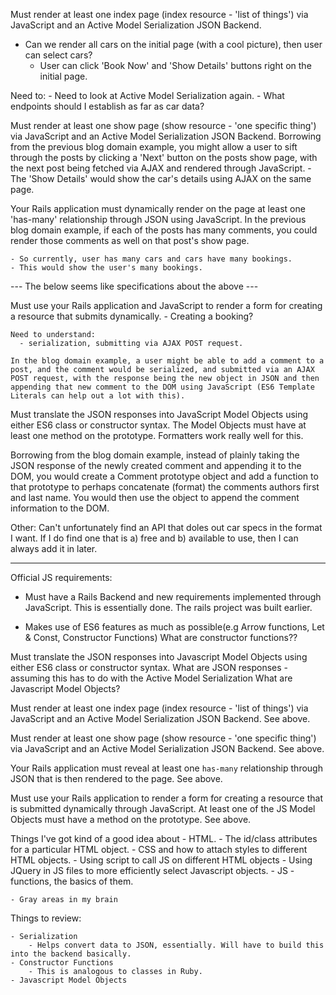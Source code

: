 

Must render at least one index page (index resource - 'list of things') via JavaScript and an Active Model Serialization JSON Backend.
  - Can we render all cars on the initial page (with a cool picture), then user can select cars?
    - User can click 'Book Now' and 'Show Details' buttons right on the initial page.

  Need to:
    - Need to look at Active Model Serialization again.
    - What endpoints should I establish as far as car data?

Must render at least one show page (show resource - 'one specific thing') via JavaScript and an Active Model Serialization JSON Backend.
  Borrowing from the previous blog domain example, you might allow a user to sift through the posts by clicking a 'Next' button on the posts show page, with the next post being fetched via AJAX and rendered through JavaScript.
    - The 'Show Details' would show the car's details using AJAX on the same page.

Your Rails application must dynamically render on the page at least one 'has-many' relationship through JSON using JavaScript.
  In the previous blog domain example, if each of the posts has many comments, you could render those comments as well on that post's show page.

    - So currently, user has many cars and cars have many bookings.
    - This would show the user's many bookings.

--- The below seems like specifications about the above ---

Must use your Rails application and JavaScript to render a form for creating a resource that submits dynamically.
    - Creating a booking?

    Need to understand:
      - serialization, submitting via AJAX POST request.

    In the blog domain example, a user might be able to add a comment to a post, and the comment would be serialized, and submitted via an AJAX POST request, with the response being the new object in JSON and then appending that new comment to the DOM using JavaScript (ES6 Template Literals can help out a lot with this).


Must translate the JSON responses into JavaScript Model Objects using either ES6 class or constructor syntax. The Model Objects must have at least one method on the prototype. Formatters work really well for this.

  Borrowing from the blog domain example, instead of plainly taking the JSON response of the newly created comment and appending it to the DOM, you would create a Comment prototype object and add a function to that prototype to perhaps concatenate (format) the comments authors first and last name. You would then use the object to append the comment information to the DOM.

Other:
  Can't unfortunately find an API that doles out car specs in the format I want. If I do find one that is a) free and b) available to use, then I can always add it in later.

-----
Official JS requirements:
  - Must have a Rails Backend and new requirements implemented through JavaScript.
      This is essentially done. The rails project was built earlier.

  - Makes use of ES6 features as much as possible(e.g Arrow functions, Let & Const, Constructor Functions)
      What are constructor functions??

  Must translate the JSON responses into Javascript Model Objects using either ES6 class or constructor syntax.
      What are JSON responses - assuming this has to do with the Active Model Serialization
      What are Javascript Model Objects?

  Must render at least one index page (index resource - 'list of things') via JavaScript and an Active Model Serialization JSON Backend.
      See above.

  Must render at least one show page (show resource - 'one specific thing') via JavaScript and an Active Model Serialization JSON Backend.
      See above.

  Your Rails application must reveal at least one `has-many` relationship through JSON that is then rendered to the page.
      See above.

  Must use your Rails application to render a form for creating a resource that is submitted dynamically through JavaScript.
  At least one of the JS Model Objects must have a method on the prototype.
      See above.

  Things I've got kind of a good idea about
    - HTML.
    - The id/class attributes for a particular HTML object.
    - CSS and how to attach styles to different HTML objects.
    - Using script to call JS on different HTML objects
    - Using JQuery in JS files to more efficiently select Javascript objects.
    - JS
      - functions, the basics of them.

    - Gray areas in my brain


  Things to review:

    - Serialization
        - Helps convert data to JSON, essentially. Will have to build this into the backend basically.
    - Constructor Functions
        - This is analogous to classes in Ruby.
    - Javascript Model Objects
